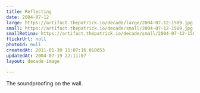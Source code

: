 ```yaml
---
title: Reflecting
date: 2004-07-12
large: https://artifact.thepatrick.io/decade/large/2004-07-12-1589.jpg
small: https://artifact.thepatrick.io/decade/small/2004-07-12-1589.jpg
smallRetina: https://artifact.thepatrick.io/decade/small/2004-07-12-1589@2x.jpg
flickrUrl: null
photoId: null
createdAt: 2011-01-30 11:07:16.018653
updatedAt: 2004-07-19 22:11:07
layout: decade-image

---
```

The soundproofing on the wall.
